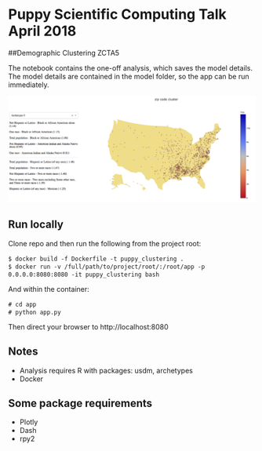 # Puppy Scientific Computing Talk April 2018
##Demographic Clustering ZCTA5

The notebook contains the one-off analysis, which saves the model details.
The model details are contained in the model folder, so the app
can be run immediately.

![Demo App](images/demo_app.png)

## Run locally

Clone repo and then run the following from the project root:

```
$ docker build -f Dockerfile -t puppy_clustering .
$ docker run -v /full/path/to/project/root/:/root/app -p 0.0.0.0:8080:8080 -it puppy_clustering bash
```
And within the container:
```
# cd app
# python app.py
```

Then direct your browser to http://localhost:8080

## Notes

* Analysis requires R with packages: usdm, archetypes
* Docker

## Some package requirements
* Plotly
* Dash
* rpy2 
